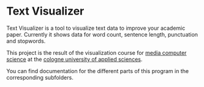 # Text Visualizer

Text Visualizer is a tool to visualize text data to improve your academic paper.
Currently it shows data for word count, sentence length, punctuation and stopwords.

This project is the result of the visualization course for [media computer science](https://www.medieninformatik.th-koeln.de/) at the [cologne university of applied sciences](https://www.th-koeln.de/).

You can find documentation for the different parts of this program in the corresponding subfolders.
